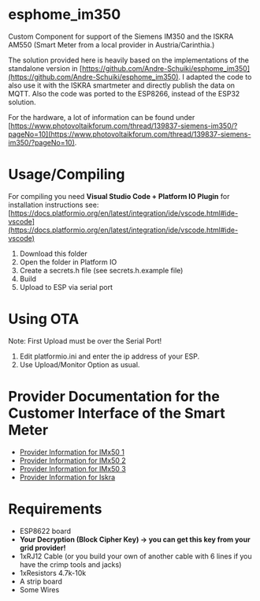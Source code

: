 # esphome_im350
Custom Component for support of the Siemens IM350 and the ISKRA AM550 (Smart Meter from a local provider in Austria/Carinthia.)

The solution provided here is heavily based on the implementations of the standalone version in [https://github.com/Andre-Schuiki/esphome_im350](https://github.com/Andre-Schuiki/esphome_im350).
I adapted the code to also use it with the ISKRA smartmeter and directly publish the data on MQTT.
Also the code was ported to the ESP8266, instead of the ESP32 solution.

For the hardware, a lot of information can be found under [https://www.photovoltaikforum.com/thread/139837-siemens-im350/?pageNo=10](https://www.photovoltaikforum.com/thread/139837-siemens-im350/?pageNo=10).

# Usage/Compiling
For compiling you need **Visual Studio Code + Platform IO Plugin** for installation instructions see: [https://docs.platformio.org/en/latest/integration/ide/vscode.html#ide-vscode](https://docs.platformio.org/en/latest/integration/ide/vscode.html#ide-vscode)
1. Download this folder
2. Open the folder in Platform IO
3. Create a secrets.h file (see secrets.h.example file)
4. Build
5. Upload to ESP via serial port

# Using OTA
Note: First Upload must be over the Serial Port!
1. Edit platformio.ini and enter the ip address of your ESP.
2. Use Upload/Monitor Option as usual.

# Provider Documentation for the Customer Interface of the Smart Meter
* [Provider Information for IMx50 1](docs/provider_informations/im350.pdf)
* [Provider Information for IMx50 2](docs/provider_informations/IMx50_1.pdf)
* [Provider Information for IMx50 3](docs/provider_informations/IMx50_2.pdf)
* [Provider Information for Iskra](docs/provider_informations/iskra.pdf)

# Requirements
* ESP8622 board
* **Your Decryption (Block Cipher Key) -> you can get this key from your grid provider!**
* 1xRJ12 Cable (or you build your own of another cable with 6 lines if you have the crimp tools and jacks)
* 1xResistors 4.7k-10k
* A strip board
* Some Wires


